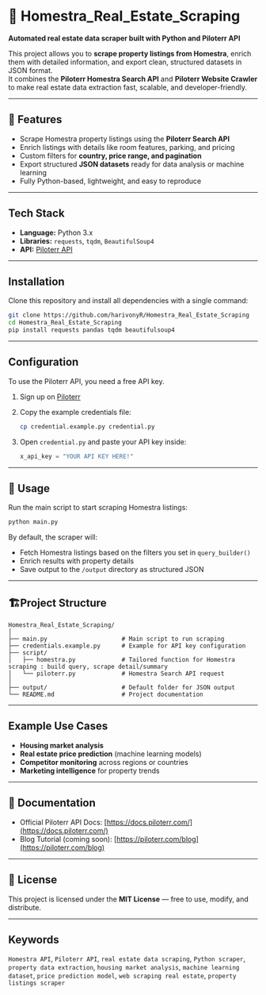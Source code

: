 # 🏡 Homestra_Real_Estate_Scraping  

**Automated real estate data scraper built with Python and Piloterr API**  

This project allows you to **scrape property listings from Homestra**, enrich them with detailed information, and export clean, structured datasets in JSON format.  
It combines the **Piloterr Homestra Search API** and **Piloterr Website Crawler** to make real estate data extraction fast, scalable, and developer-friendly.  

---

## 🚀 Features  

- Scrape Homestra property listings using the **Piloterr Search API**  
- Enrich listings with details like room features, parking, and pricing  
- Custom filters for **country, price range, and pagination**  
- Export structured **JSON datasets** ready for data analysis or machine learning  
- Fully Python-based, lightweight, and easy to reproduce  

---

## Tech Stack  

- **Language:** Python 3.x  
- **Libraries:** `requests`, `tqdm`, `BeautifulSoup4`  
- **API:** [Piloterr API](https://docs.piloterr.com/)  

---

## Installation  

Clone this repository and install all dependencies with a single command:  

```bash
git clone https://github.com/harivonyR/Homestra_Real_Estate_Scraping
cd Homestra_Real_Estate_Scraping
pip install requests pandas tqdm beautifulsoup4
```

---

## Configuration  

To use the Piloterr API, you need a free API key.  

1. Sign up on [Piloterr](https://piloterr.com)  
2. Copy the example credentials file:  
   ```bash
   cp credential.example.py credential.py
   ```  
3. Open `credential.py` and paste your API key inside:  

   ```python
   x_api_key = "YOUR API KEY HERE!"
   ```

---

## 🧠 Usage  

Run the main script to start scraping Homestra listings:  

```bash
python main.py
```

By default, the scraper will:  
- Fetch Homestra listings based on the filters you set in `query_builder()`  
- Enrich results with property details  
- Save output to the `/output` directory as structured JSON  

---

## 🏗Project Structure  

```
Homestra_Real_Estate_Scraping/
│
├── main.py                     # Main script to run scraping
├── credentials.example.py      # Example for API key configuration
├── script/
│   ├── homestra.py             # Tailored function for Homestra scraping : build query, scrape detail/summary
│   └── piloterr.py             # Homestra Search API request 
│
├── output/                     # Default folder for JSON output
└── README.md                   # Project documentation
```

---

## Example Use Cases  

- **Housing market analysis**  
- **Real estate price prediction** (machine learning models)  
- **Competitor monitoring** across regions or countries  
- **Marketing intelligence** for property trends  

---

## 📘 Documentation  

- Official Piloterr API Docs: [https://docs.piloterr.com/](https://docs.piloterr.com/)  
- Blog Tutorial (coming soon): [https://piloterr.com/blog](https://piloterr.com/blog)  

---

## 📄 License  

This project is licensed under the **MIT License** — free to use, modify, and distribute.  

---

## Keywords
`Homestra API`, `Piloterr API`, `real estate data scraping`, `Python scraper`, `property data extraction`, `housing market analysis`, `machine learning dataset`, `price prediction model`, `web scraping real estate`, `property listings scraper`
